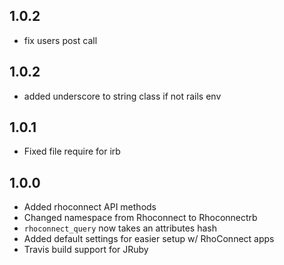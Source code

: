 ## 1.0.2
* fix users post call
## 1.0.2
* added underscore to string class if not rails env

## 1.0.1
* Fixed file require for irb

## 1.0.0
* Added rhoconnect API methods
* Changed namespace from Rhoconnect to Rhoconnectrb
* `rhoconnect_query` now takes an attributes hash
* Added default settings for easier setup w/ RhoConnect apps
* Travis build support for JRuby